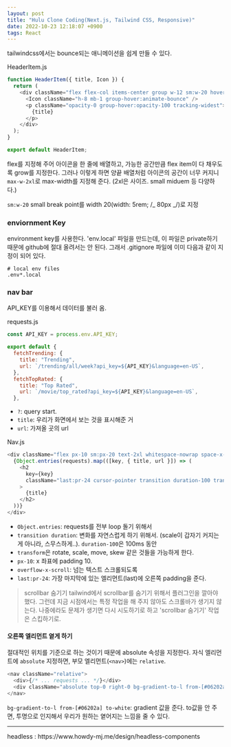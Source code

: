 ```yaml
---
layout: post
title: "Hulu Clone Coding(Next.js, Tailwind CSS, Responsive)"
date: 2022-10-23 12:18:07 +0900
tags: React
---
```


tailwindcss에서는 bounce되는 애니메이션을 쉽게 만들 수 있다.

HeaderItem.js

```js
function HeaderItem({ title, Icon }) {
  return (
    <div className="flex flex-col items-center group w-12 sm:w-20 hover:text-white">
      <Icon className="h-8 mb-1 group-hover:animate-bounce" />
      <p className="opacity-0 group-hover:opacity-100 tracking-widest">
        {title}
      </p>
    </div>
  );
}

export default HeaderItem;
```

flex를 지정해 주어 아이콘을 한 줄에 배열하고, 가능한 공간만큼 flex item이 다 채우도록 grow를 지정한다. 그러나 이렇게 하면 양끝 배열처럼 아이콘의 공간이 너무 커지니 `max-w-2xl`로 max-width를 지정해 준다. (2xl은 사이즈. small miduem 등 다양하다.)

`sm:w-20` small break point를 width 20(width: 5rem; /_ 80px _/)로 지정

### enviornment Key

environment key를 사용한다. 'env.local' 파일을 만드는데, 이 파일은 private하기 때문에 github에 절대 올려서는 안 된다. 그래서 .gitignore 파일에 이미 다음과 같이 지정이 되어 있다.

```
# local env files
.env*.local
```

### nav bar

API_KEY를 이용해서 데이터를 불러 옴.

requests.js

```js
const API_KEY = process.env.API_KEY;

export default {
  fetchTrending: {
    title: "Trending",
    url: `/trending/all/week?api_key=${API_KEY}&language=en-US`,
  },
  fetchTopRated: {
    title: "Top Rated",
    url: `/movie/top_rated?api_key=${API_KEY}&language=en-US`,
  },
```

- `?`: query start.
- `title`: 우리가 화면에서 보는 것을 표시해준 거
- `url`: 가져올 곳의 url

Nav.js

```js
<div className="flex px-10 sm:px-20 text-2xl whitespace-nowrap space-x-10 sm:space-x-20 overflow-x-scroll">
  {Object.entries(requests).map(([key, { title, url }]) => (
    <h2
      key={key}
      className="last:pr-24 cursor-pointer transition duration-100 transfrom hover:scale-125 hover:text-white active:text-red-300"
    >
      {title}
    </h2>
  ))}
</div>
```

- `Object.entries`: requests를 전부 loop 돌기 위해서
- `transition duration`: 변화를 자연스럽게 하기 위해서. (scale이 갑자기 커지는 게 아니라, 스무스하게..). `duration-100`은 100ms 동안
- `transform`은 rotate, scale, move, skew 같은 것들을 가능하게 한다.
- `px-10`: x 좌표에 padding 10.
- `overflow-x-scroll`: 넘는 텍스트 스크롤되도록
- `last:pr-24`: 가장 마지막에 있는 엘리먼트(last)에 오른쪽 padding을 준다.

> scrollbar 숨기기
> tailwind에서 scrollbar를 숨기기 위해서 플러그인을 깔아야 했다. 그런데 지금 시점에서는 특정 작업을 해 주지 않아도 스크롤바가 생기지 않는다. 나중에라도 문제가 생기면 다시 시도하기로 하고 'scrollbar 숨기기' 작업은 스킵하기로.

#### 오른쪽 엘리먼트 옅게 하기

절대적인 위치를 기준으로 하는 것이기 때문에 absolute 속성을 지정한다. 자식 엘리먼트에 `absolute` 지정하면, 부모 엘리먼트(`<nav>`)에는 `relative`.

```js
<nav className="relative">
  <div>{/* ... requests ... */}</div>
  <div className="absolute top-0 right-0 bg-gradient-to-l from-[#06202a] h-10 w-1/12" />
</nav>
```

`bg-gradient-to-l from-[#06202a] to-white`: gradient 값을 준다. to값을 안 주면, 투명으로 인지해서 우리가 원하는 옅어지는 느낌을 줄 수 있다.

<hr />
headless : https://www.howdy-mj.me/design/headless-components
